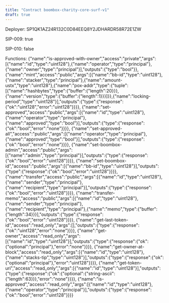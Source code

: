 ```yaml
---
title: "Contract boombox-charity-core-surf-v1"
draft: true
---
```

Deployer: SP1QK1AZ24R132C0D84EEQ8Y2JDHARDR58R72E1ZW

SIP-009: true

SIP-010: false

Functions:
{"name":"is-approved-with-owner","access":"private","args":[{"name":"id","type":"uint128"},{"name":"operator","type":"principal"},{"name":"owner","type":"principal"}],"outputs":{"type":"bool"}}, {"name":"mint","access":"public","args":[{"name":"bb-id","type":"uint128"},{"name":"stacker","type":"principal"},{"name":"amount-ustx","type":"uint128"},{"name":"pox-addr","type":{"tuple":[{"name":"hashbytes","type":{"buffer":{"length":20}}},{"name":"version","type":{"buffer":{"length":1}}}]}},{"name":"locking-period","type":"uint128"}],"outputs":{"type":{"response":{"ok":"uint128","error":"uint128"}}}}, {"name":"set-approved","access":"public","args":[{"name":"id","type":"uint128"},{"name":"operator","type":"principal"},{"name":"approved","type":"bool"}],"outputs":{"type":{"response":{"ok":"bool","error":"none"}}}}, {"name":"set-approved-all","access":"public","args":[{"name":"operator","type":"principal"},{"name":"approved","type":"bool"}],"outputs":{"type":{"response":{"ok":"bool","error":"none"}}}}, {"name":"set-boombox-admin","access":"public","args":[{"name":"admin","type":"principal"}],"outputs":{"type":{"response":{"ok":"bool","error":"uint128"}}}}, {"name":"set-boombox-id","access":"public","args":[{"name":"bb-id","type":"uint128"}],"outputs":{"type":{"response":{"ok":"bool","error":"uint128"}}}}, {"name":"transfer","access":"public","args":[{"name":"id","type":"uint128"},{"name":"sender","type":"principal"},{"name":"recipient","type":"principal"}],"outputs":{"type":{"response":{"ok":"bool","error":"uint128"}}}}, {"name":"transfer-memo","access":"public","args":[{"name":"id","type":"uint128"},{"name":"sender","type":"principal"},{"name":"recipient","type":"principal"},{"name":"memo","type":{"buffer":{"length":34}}}],"outputs":{"type":{"response":{"ok":"bool","error":"uint128"}}}}, {"name":"get-last-token-id","access":"read_only","args":[],"outputs":{"type":{"response":{"ok":"uint128","error":"none"}}}}, {"name":"get-owner","access":"read_only","args":[{"name":"id","type":"uint128"}],"outputs":{"type":{"response":{"ok":{"optional":"principal"},"error":"none"}}}}, {"name":"get-owner-at-block","access":"read_only","args":[{"name":"id","type":"uint128"},{"name":"stacks-tip","type":"uint128"}],"outputs":{"type":{"response":{"ok":{"optional":"principal"},"error":"uint128"}}}}, {"name":"get-token-uri","access":"read_only","args":[{"name":"id","type":"uint128"}],"outputs":{"type":{"response":{"ok":{"optional":{"string-ascii":{"length":63}}},"error":"none"}}}}, {"name":"is-approved","access":"read_only","args":[{"name":"id","type":"uint128"},{"name":"operator","type":"principal"}],"outputs":{"type":{"response":{"ok":"bool","error":"uint128"}}}}

